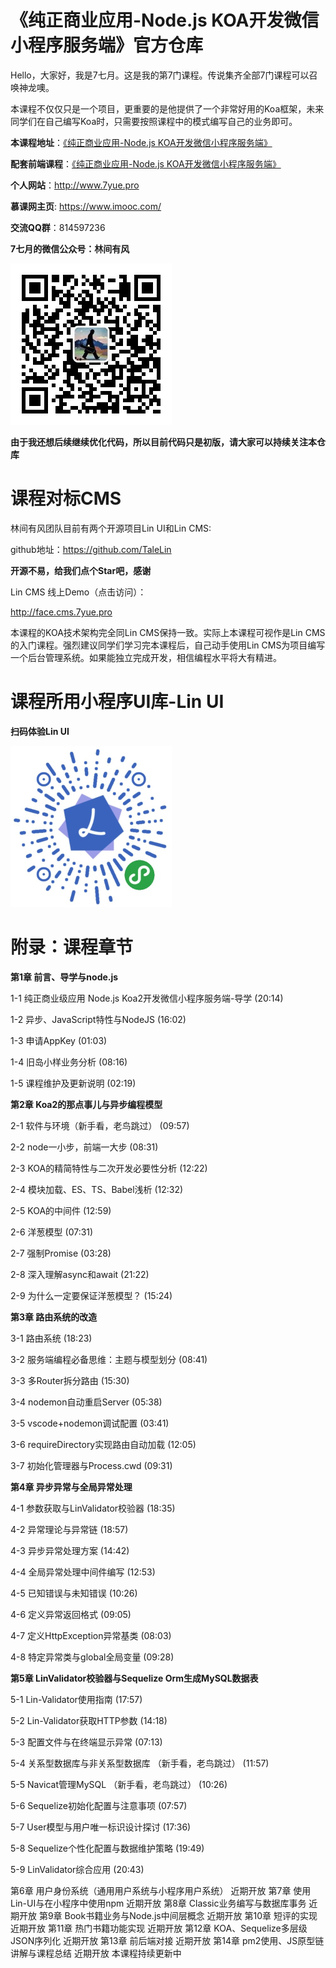 
# 《纯正商业应用-Node.js KOA开发微信小程序服务端》官方仓库

Hello，大家好，我是7七月。这是我的第7门课程。传说集齐全部7门课程可以召唤神龙噢。

本课程不仅仅只是一个项目，更重要的是他提供了一个非常好用的Koa框架，未来同学们在自己编写Koa时，只需要按照课程中的模式编写自己的业务即可。

**本课程地址**：[《纯正商业应用-Node.js KOA开发微信小程序服务端》](https://coding.imooc.com/class/342.html)

**配套前端课程**：[《纯正商业应用-Node.js KOA开发微信小程序服务端》](https://coding.imooc.com/class/251.html)

**个人网站**：http://www.7yue.pro

**慕课网主页**: https://www.imooc.com/

**交流QQ群**：814597236

**7七月的微信公众号：林间有风**

![林间有风](linjianyoufeng.jpg)

**由于我还想后续继续优化代码，所以目前代码只是初版，请大家可以持续关注本仓库**


# 课程对标CMS

林间有风团队目前有两个开源项目Lin UI和Lin CMS:

github地址：https://github.com/TaleLin

**开源不易，给我们点个Star吧，感谢**



Lin CMS 线上Demo（点击访问）：

http://face.cms.7yue.pro

本课程的KOA技术架构完全同Lin CMS保持一致。实际上本课程可视作是Lin CMS的入门课程。强烈建议同学们学习完本课程后，自己动手使用Lin CMS为项目编写一个后台管理系统。如果能独立完成开发，相信编程水平将大有精进。


# 课程所用小程序UI库-Lin UI

**扫码体验Lin UI**

![林间有风](lin-ui.jpeg)


# 附录：课程章节

**第1章 前言、导学与node.js**

1-1 纯正商业级应用 Node.js Koa2开发微信小程序服务端-导学  (20:14)

1-2 异步、JavaScript特性与NodeJS  (16:02)

1-3 申请AppKey  (01:03)

1-4 旧岛小样业务分析  (08:16)

1-5 课程维护及更新说明  (02:19)

**第2章 Koa2的那点事儿与异步编程模型**

2-1 软件与环境（新手看，老鸟跳过）  (09:57)

2-2 node一小步，前端一大步  (08:31)

2-3 KOA的精简特性与二次开发必要性分析  (12:22)

2-4 模块加载、ES、TS、Babel浅析  (12:32)

2-5 KOA的中间件  (12:59)

2-6 洋葱模型  (07:31)

2-7 强制Promise  (03:28)

2-8 深入理解async和await  (21:22)

2-9 为什么一定要保证洋葱模型？  (15:24)

**第3章 路由系统的改造**

3-1 路由系统  (18:23)

3-2 服务端编程必备思维：主题与模型划分  (08:41)

3-3 多Router拆分路由  (15:30)

3-4 nodemon自动重启Server  (05:38)

3-5 vscode+nodemon调试配置  (03:41)

3-6 requireDirectory实现路由自动加载  (12:05)

3-7 初始化管理器与Process.cwd  (09:31)

**第4章 异步异常与全局异常处理**

4-1 参数获取与LinValidator校验器  (18:35)

4-2 异常理论与异常链  (18:57)

4-3 异步异常处理方案  (14:42)

4-4 全局异常处理中间件编写  (12:53)

4-5 已知错误与未知错误  (10:26)

4-6 定义异常返回格式  (09:05)

4-7 定义HttpException异常基类  (08:03)

4-8 特定异常类与global全局变量  (09:28)

**第5章 LinValidator校验器与Sequelize Orm生成MySQL数据表**

5-1 Lin-Validator使用指南  (17:57)

5-2 Lin-Validator获取HTTP参数  (14:18)

5-3 配置文件与在终端显示异常  (07:13)

5-4 关系型数据库与非关系型数据库 （新手看，老鸟跳过）  (11:57)

5-5 Navicat管理MySQL （新手看，老鸟跳过）  (10:26)

5-6 Sequelize初始化配置与注意事项  (07:57)

5-7 User模型与用户唯一标识设计探讨  (17:36)

5-8 Sequelize个性化配置与数据维护策略  (19:49)

5-9 LinValidator综合应用  (20:43)

第6章 用户身份系统（通用用户系统与小程序用户系统） 近期开放
第7章 使用Lin-UI与在小程序中使用npm 近期开放
第8章 Classic业务编写与数据库事务 近期开放
第9章 Book书籍业务与Node.js中间层概念 近期开放
第10章 短评的实现 近期开放
第11章 热门书籍功能实现 近期开放
第12章 KOA、Sequelize多层级JSON序列化 近期开放
第13章 前后端对接 近期开放
第14章 pm2使用、JS原型链讲解与课程总结 近期开放
本课程持续更新中








